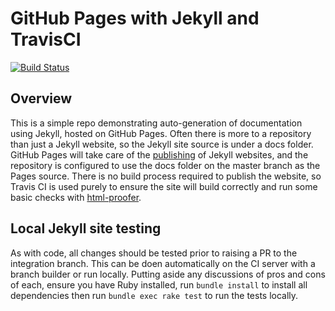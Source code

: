 # GitHub Pages with Jekyll and TravisCI

[![Build Status](https://travis-ci.org/agarthetiger/jekyll-pages.svg?branch=master)](https://travis-ci.org/agarthetiger/jekyll-pages)

## Overview
This is a simple repo demonstrating auto-generation of documentation using Jekyll, hosted on GitHub Pages. Often there is more to a repository than just a Jekyll website, so the Jekyll site source is under a docs folder. GitHub Pages will take care of the [publishing](https://help.github.com/en/articles/about-github-pages-and-jekyll#jekylls-build-process) of Jekyll websites, and the repository is configured to use the docs folder on the master branch as the Pages source. There is no build process required to publish the website, so Travis CI is used purely to ensure the site will build correctly and run some basic checks with [html-proofer](https://github.com/gjtorikian/html-proofer).

## Local Jekyll site testing
As with code, all changes should be tested prior to raising a PR to the integration branch. This can be doen automatically on the CI server with a branch builder or run locally. Putting aside any discussions of pros and cons of each, ensure you have Ruby installed, run `bundle install` to install all dependencies then run `bundle exec rake test` to run the tests locally.
